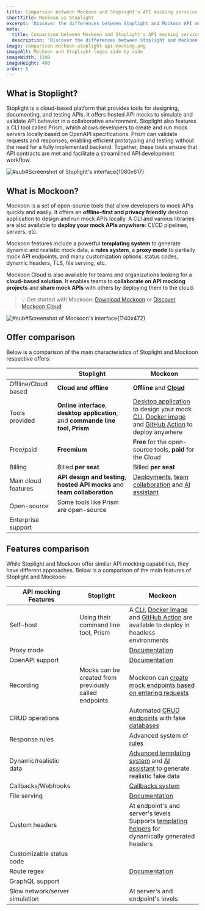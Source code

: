 ```yaml
---
title: Comparison between Mockoon and Stoplight's API mocking services
shortTitle: Mockoon vs Stoplight
excerpt: 'Discover the differences between Stoplight and Mockoon API mocking services: cloud offer, features, and more'
meta:
  title: Comparison between Mockoon and Stoplight's API mocking services
  description: 'Discover the differences between Stoplight and Mockoon API mocking services: cloud offer, features, and more'
image: comparison-mockoon-stoplight-api-mocking.png
imageAlt: Mockoon and Stoplight logos side by side
imageWidth: 1200
imageHeight: 400
order: 6
---
```


## What is Stoplight?

Stoplight is a cloud-based platform that provides tools for designing, documenting, and testing APIs. It offers hosted API mocks to simulate and validate API behavior in a collaborative environment. Stoplight also features a CLI tool called Prism, which allows developers to create and run mock servers locally based on OpenAPI specifications. Prism can validate requests and responses, enabling efficient prototyping and testing without the need for a fully implemented backend. Together, these tools ensure that API contracts are met and facilitate a streamlined API development workflow.

![#sub#Screenshot of Stoplight's interface{1080x617}](/images/compare/api-mocking-comparison-stoplight-screenshot.png)

## What is Mockoon?

Mockoon is a set of open-source tools that allow developers to mock APIs quickly and easily. It offers an **offline-first and privacy friendly** desktop application to design and run mock APIs locally. A CLI and various libraries are also available to **deploy your mock APIs anywhere**: CI/CD pipelines, servers, etc.

Mockoon features include a powerful **templating system** to generate dynamic and realistic mock data, a **rules system**, a **proxy mode** to partially mock API endpoints, and many customization options: status codes, dynamic headers, TLS, file serving, etc.

Mockoon Cloud is also available for teams and organizations looking for a **cloud-based solution**. It enables teams to **collaborate on API mocking projects** and **share mock APIs** with others by deploying them to the cloud.

> 💡 Get started with Mockoon: [Download Mockoon](/download/) or [Discover Mockoon Cloud](/cloud/)

![#sub#Screenshot of Mockoon's interface{1140x472}](/images/compare/api-mocking-comparison-mockoon-screenshot.png)

## Offer comparison

Below is a comparison of the main characteristics of Stoplight and Mockoon respective offers:

|                                                        | Stoplight                                                                                                          | Mockoon                                                                                                                                                                                                                                     |
| ------------------------------------------------------ | ------------------------------------------------------------------------------------------------------------------ | ------------------------------------------------------------------------------------------------------------------------------------------------------------------------------------------------------------------------------------------- |
| <span class="text-gray-700">Offline/Cloud based</span> | **Cloud and offline**                                                                                              | **Offline** and [**Cloud** ](/cloud/)                                                                                                                                                                                                       |
| <span class="text-gray-700">Tools provided</span>      | **Online interface**, **desktop application**, and **commande line tool, Prism**                                   | [Desktop application](/download/) to design your mock<br/> [CLI](/cli/), [Docker image](https://hub.docker.com/r/mockoon/cli) and [GitHub Action](https://github.com/marketplace/actions/mockoon-cli) to deploy anywhere                    |
| <span class="text-gray-700">Free/paid</span>           | **Freemium**                                                                                                       | **Free** for the open-source tools, **paid** for the Cloud                                                                                                                                                                                  |
| <span class="text-gray-700">Billing</span>             | Billed **per seat**                                                                                                | Billed **per seat**                                                                                                                                                                                                                         |
| <span class="text-gray-700">Main cloud features</span> | **API design and testing**, **hosted API mocks** and **team collaboration**                                        | [Deployments](/docs/latest/mockoon-cloud/api-mock-cloud-deployments/), [team collaboration](/docs/latest/mockoon-cloud/data-synchronization-team-collaboration/) and [AI assistant](/docs/latest/mockoon-cloud/templates-and-ai-assistant/) |
| <span class="text-gray-700">Open-source</span>         | <span class="text-danger fw-bold fs-3 me-2"><i class="icon-clear"></i></span>Some tools like Prism are open-source | <span class="text-success fw-bold fs-3 me-2"><i class="icon-check"></i></span>                                                                                                                                                              |
| <span class="text-gray-700">Enterprise support</span>  | <span class="text-success fw-bold fs-3 me-2"><i class="icon-check"></i></span>                                     | <span class="text-success fw-bold fs-3 me-2"><i class="icon-check"></i></span>                                                                                                                                                              |

## Features comparison

While Stoplight and Mockoon offer similar API mocking capabilities, they have different approaches. Below is a comparison of the main features of Stoplight and Mockoon:

| API mocking Features                                              | Stoplight                                                                                                                           | Mockoon                                                                                                                                                                                                                                                                      |
| ----------------------------------------------------------------- | ----------------------------------------------------------------------------------------------------------------------------------- | ---------------------------------------------------------------------------------------------------------------------------------------------------------------------------------------------------------------------------------------------------------------------------- |
| <span class="text-gray-700">Self-host</span>                      | <span class="text-success fw-bold fs-3 me-2"><i class="icon-check"></i></span> Using their command line tool, Prism                 | <span class="text-success fw-bold fs-3 me-2"><i class="icon-check"></i></span> A [CLI](/cli/), [Docker image](https://hub.docker.com/r/mockoon/cli) and [GitHub Action](https://github.com/marketplace/actions/mockoon-cli) are available to deploy in headless environments |
| <span class="text-gray-700">Proxy mode</span>                     | <span class="text-success fw-bold fs-3 me-2"><i class="icon-check"></i></span>                                                      | <span class="text-success fw-bold fs-3 me-2"><i class="icon-check"></i></span> [Documentation](/tutorials/partial-mocking-proxy/)                                                                                                                                            |
| <span class="text-gray-700">OpenAPI support </span>               | <span class="text-success fw-bold fs-3 me-2"><i class="icon-check"></i></span>                                                      | <span class="text-success fw-bold fs-3 me-2"><i class="icon-check"></i></span> [Documentation](/docs/latest/openapi/import-export-openapi-format/)                                                                                                                           |
| <span class="text-gray-700">Recording</span>                      | <span class="text-success fw-bold fs-3 me-2"><i class="icon-check"></i></span>Mocks can be created from previously called endpoints | <span class="text-success fw-bold fs-3 me-2"><i class="icon-check"></i></span> Mockoon can [create mock endpoints based on entering requests](/tutorials/requests-recording-auto-mocking/)                                                                                   |
| <span class="text-gray-700">CRUD operations</span>                | <span class="text-danger fw-bold fs-3 me-2"><i class="icon-clear"></i></span>                                                       | <span class="text-success fw-bold fs-3 me-2"><i class="icon-check"></i></span> Automated [CRUD endpoints](/tutorials/create-full-rest-api-crud-routes/) with fake [databases](/docs/latest/data-buckets/overview/)                                                           |
| <span class="text-gray-700">Response rules</span>                 | <span class="text-success fw-bold fs-3 me-2"><i class="icon-check"></i></span>                                                      | <span class="text-success fw-bold fs-3 me-2"><i class="icon-check"></i></span> Advanced system of [rules](/docs/latest/route-responses/dynamic-rules/)                                                                                                                       |
| <span class="text-gray-700">Dynamic/realistic data</span>         | <span class="text-success fw-bold fs-3 me-2"><i class="icon-check"></i></span>                                                      | <span class="text-success fw-bold fs-3 me-2"><i class="icon-check"></i></span> [Advanced templating system](/tutorials/generate-mock-json-data/) and [AI assistant](/ai-powered-api-mocking/) to generate realistic fake data                                                |
| <span class="text-gray-700">Callbacks/Webhooks</span>             | <span class="text-success fw-bold fs-3 me-2"><i class="icon-check"></i></span>                                                      | <span class="text-success fw-bold fs-3 me-2"><i class="icon-check"></i></span> [Callbacks system](/docs/latest/callbacks/overview/)                                                                                                                                          |
| <span class="text-gray-700">File serving</span>                   | <span class="text-danger fw-bold fs-3 me-2"><i class="icon-clear"></i></span>                                                       | <span class="text-success fw-bold fs-3 me-2"><i class="icon-check"></i></span> [Documentation](/docs/latest/response-configuration/file-serving/)                                                                                                                            |
| <span class="text-gray-700">Custom headers</span>                 | <span class="text-success fw-bold fs-3 me-2"><i class="icon-check"></i></span>                                                      | <span class="text-success fw-bold fs-3 me-2"><i class="icon-check"></i></span> At endpoint's and server's levels<br/>Supports [templating helpers](/docs/latest/templating/overview/#headers-templating) for dynamically generated headers                                   |
| <span class="text-gray-700">Customizable status code</span>       | <span class="text-success fw-bold fs-3 me-2"><i class="icon-check"></i></span>                                                      | <span class="text-success fw-bold fs-3 me-2"><i class="icon-check"></i></span>                                                                                                                                                                                               |
| <span class="text-gray-700">Route regex</span>                    | <span class="text-danger fw-bold fs-3 me-2"><i class="icon-clear"></i></span>                                                       | <span class="text-success fw-bold fs-3 me-2"><i class="icon-check"></i></span> [Documentation](/docs/latest/api-endpoints/routing/)                                                                                                                                          |
| <span class="text-gray-700">GraphQL support</span>                | <span class="text-danger fw-bold fs-3 me-2"><i class="icon-clear"></i></span>                                                       | <span class="text-danger fw-bold fs-3 me-2"><i class="icon-clear"></i></span>                                                                                                                                                                                                |
| <span class="text-gray-700">Slow network/server simulation</span> | <span class="text-success fw-bold fs-3 me-2"><i class="icon-check"></i></span>                                                      | <span class="text-success fw-bold fs-3 me-2"><i class="icon-check"></i></span> At server's and endpoint's levels                                                                                                                                                             |
